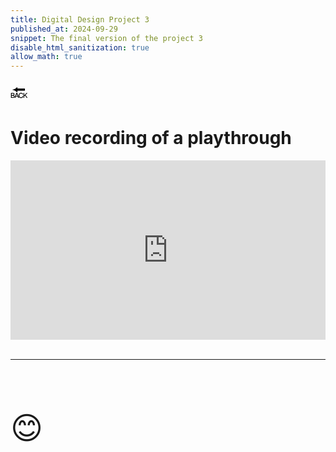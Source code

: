 ```yaml
---
title: Digital Design Project 3
published_at: 2024-09-29
snippet: The final version of the project 3
disable_html_sanitization: true
allow_math: true
---
```



<a href="https://julienoh000-dms1-blog-83.deno.dev/" style="text-decoration: none; color: black;"><span style="font-size: 30px;">🔙</span></a>


# Video recording of a playthrough 
<div style="padding:56.85% 0 0 0;position:relative;"><iframe src="https://player.vimeo.com/video/1013943639?badge=0&amp;autopause=0&amp;player_id=0&amp;app_id=58479" frameborder="0" allow="autoplay; fullscreen; picture-in-picture; clipboard-write" style="position:absolute;top:0;left:0;width:100%;height:100%;" title="Digital Design Project 3"></iframe></div><script src="https://player.vimeo.com/api/player.js"></script>


<br>

****


<br>
<br>
<br>


<span style="font-size: 50px;">😊</span>
